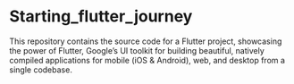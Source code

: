 # Starting_flutter_journey
This repository contains the source code for a Flutter project, showcasing the power of Flutter, Google’s UI toolkit for building beautiful, natively compiled applications for mobile (iOS &amp; Android), web, and desktop from a single codebase.
